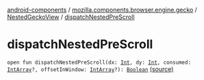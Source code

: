 [android-components](../../index.md) / [mozilla.components.browser.engine.gecko](../index.md) / [NestedGeckoView](index.md) / [dispatchNestedPreScroll](./dispatch-nested-pre-scroll.md)

# dispatchNestedPreScroll

`open fun dispatchNestedPreScroll(dx: `[`Int`](https://kotlinlang.org/api/latest/jvm/stdlib/kotlin/-int/index.html)`, dy: `[`Int`](https://kotlinlang.org/api/latest/jvm/stdlib/kotlin/-int/index.html)`, consumed: `[`IntArray`](https://kotlinlang.org/api/latest/jvm/stdlib/kotlin/-int-array/index.html)`?, offsetInWindow: `[`IntArray`](https://kotlinlang.org/api/latest/jvm/stdlib/kotlin/-int-array/index.html)`?): `[`Boolean`](https://kotlinlang.org/api/latest/jvm/stdlib/kotlin/-boolean/index.html) [(source)](https://github.com/mozilla-mobile/android-components/blob/master/components/browser/engine-gecko-beta/src/main/java/mozilla/components/browser/engine/gecko/NestedGeckoView.kt#L126)